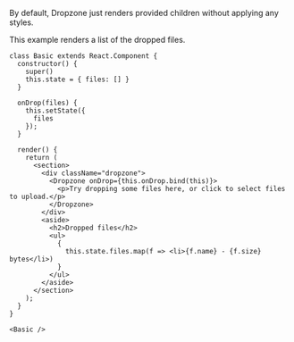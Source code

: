 By default, Dropzone just renders provided children without applying any styles.  

This example renders a list of the dropped files.

```
class Basic extends React.Component {
  constructor() {
    super()
    this.state = { files: [] }
  }

  onDrop(files) {
    this.setState({
      files
    });
  }

  render() {
    return (
      <section>
        <div className="dropzone">
          <Dropzone onDrop={this.onDrop.bind(this)}>
            <p>Try dropping some files here, or click to select files to upload.</p>
          </Dropzone>
        </div>
        <aside>
          <h2>Dropped files</h2>
          <ul>
            {
              this.state.files.map(f => <li>{f.name} - {f.size} bytes</li>)
            }
          </ul>
        </aside>
      </section>
    );
  }
}

<Basic />
```
